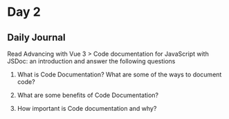 # Day 2

## Daily Journal

Read Advancing with Vue 3 > Code documentation for JavaScript with JSDoc: an introduction and answer the following questions
1. What is Code Documentation? What are some of the ways to document code?

2. What are some benefits of Code Documentation?

3. How important is Code documentation and why?